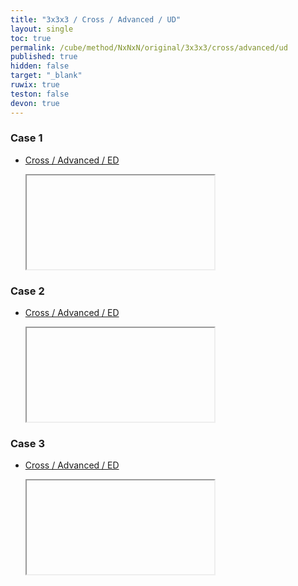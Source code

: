 ```yaml
---
title: "3x3x3 / Cross / Advanced / UD"
layout: single
toc: true
permalink: /cube/method/NxNxN/original/3x3x3/cross/advanced/ud
published: true
hidden: false
target: "_blank"
ruwix: true
teston: false
devon: true
---
```

<span
  id     = "cube"
  teston = "{{page.teston}}"
  devon  = "{{page.devon}}"
  colored    = "U FD RD"
  setupmoves = "R"
  colors     = "F:white R:cyan D:cyan" >
</span>

<head>
  <base target = "{{page.target}}">
</head>



### Case 1

- [Cross / Advanced / ED](/cube/method/NxNxN/original/3x3x3/cross/advanced/ed)

  <iframe
    alg = "U' R'"
  ></iframe>

### Case 2

- [Cross / Advanced / ED](/cube/method/NxNxN/original/3x3x3/cross/advanced/ed)

  <iframe
    alg = "R'"
  ></iframe>

### Case 3

- [Cross / Advanced / ED](/cube/method/NxNxN/original/3x3x3/cross/advanced/ed)

  <iframe
    alg = "U R'"
  ></iframe>
